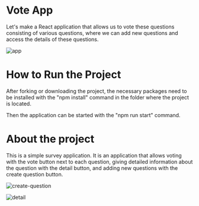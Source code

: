# Vote App

Let's make a React application that allows us to vote these questions consisting of various questions, where we can add new questions and access the details of these questions.

![app](https://user-images.githubusercontent.com/48756960/163730000-65e2dfac-61b2-4917-a9af-91b42806cc2c.png)


# How to Run the Project 

After forking or downloading the project, the necessary packages need to be installed with the "npm install" command in the folder where the project is located.

Then the application can be started with the "npm run start" command.

# About the project

This is a simple survey application. It is an application that allows voting with the vote button next to each question, giving detailed information about the question with the detail button, and adding new questions with the create question button.

![create-question](https://user-images.githubusercontent.com/48756960/163729936-f77e6f1d-4baf-40c9-9cdd-ad4fd7b1aafe.png)

![detail](https://user-images.githubusercontent.com/48756960/163729941-e53363bb-cbfe-4bf8-884b-320398679851.png)
